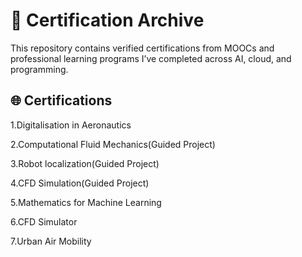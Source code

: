 # 📜 Certification Archive

This repository contains verified certifications from MOOCs and professional learning programs I’ve completed across AI, cloud, and programming.

## 🌐 Certifications

1.Digitalisation in Aeronautics

2.Computational Fluid Mechanics(Guided Project)

3.Robot localization(Guided Project)

4.CFD Simulation(Guided Project)

5.Mathematics for Machine Learning

6.CFD Simulator 

7.Urban Air Mobility

